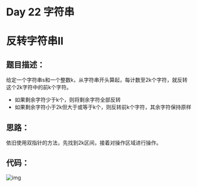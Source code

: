 # Day 22 字符串

# 反转字符串II

## 题目描述：

给定一个字符串s和一个整数k，从字符串开头算起，每计数至2k个字符，就反转这个2k字符中的前k个字符。

- 如果剩余字符少于k个，则将剩余字符全部反转
- 如果剩余字符小于2k但大于或等于k个，则反转前k个字符，其余字符保持原样

## 思路：

依旧使用双指针的方法，先找到2k区间，接着对操作区域进行操作。

## 代码：

![img](https://ziyuantypora.oss-cn-beijing.aliyuncs.com/1742796317965-73dc11e2-1d47-4e34-ae41-21985ecdacb7.png)
